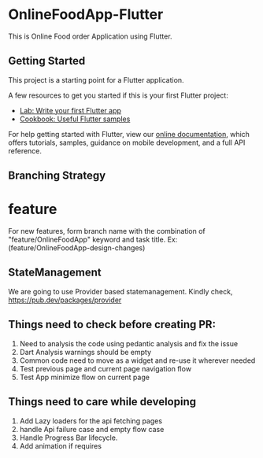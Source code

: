 # OnlineFoodApp-Flutter

This is Online Food order Application using Flutter.

## Getting Started

This project is a starting point for a Flutter application.

A few resources to get you started if this is your first Flutter project:

- [Lab: Write your first Flutter app](https://flutter.dev/docs/get-started/codelab)
- [Cookbook: Useful Flutter samples](https://flutter.dev/docs/cookbook)

For help getting started with Flutter, view our
[online documentation](https://flutter.dev/docs), which offers tutorials,
samples, guidance on mobile development, and a full API reference.



## Branching Strategy

# feature

For new features, form branch name with the combination of "feature/OnlineFoodApp" keyword and task title.
Ex: (feature/OnlineFoodApp-design-changes)


## StateManagement

   We are going to use Provider based statemanagement. 
   Kindly check, https://pub.dev/packages/provider

## Things need to check before creating PR:

1. Need to analysis the code using pedantic analysis and fix the issue
2. Dart Analysis warnings should be empty
3. Common code need to move as a widget and re-use it wherever needed
4. Test previous page and current page navigation flow
5. Test App minimize flow on current page

## Things need to care while developing
1. Add Lazy loaders for the api fetching pages
2. handle Api failure case and  empty flow case
3. Handle Progress Bar lifecycle.
4. Add animation if requires





